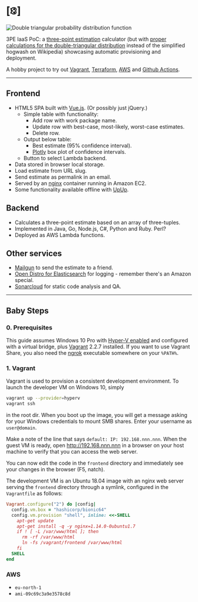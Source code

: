 # [🕄]

![Double triangular probability distribution function][dtpdf]

3PE IaaS PoC: a [three-point estimation][1] calculator (but with [proper
calculations for the double-triangular distribution][2] instead of the
simplified hogwash on Wikipedia) showcasing automatic provisioning and
deployment.

A hobby project to try out [Vagrant], [Terraform], [AWS] and
[Github Actions].

---

## Frontend

* HTML5 SPA built with [Vue.js]. (Or possibly just jQuery.)
  * Simple table with functionality:
    * Add row with work package name.
    * Update row with best-case, most-likely, worst-case estimates.
    * Delete row.
  * Output below table:
    * Best estimate (95% confidence interval).
    * [Plotly] box plot of confidence intervals.
  * Button to select Lambda backend.
* Data stored in browser local storage.
* Load estimate from URL slug.
* Send estimate as permalink in an email.
* Served by an [nginx] container running in Amazon EC2.
* Some functionality available offline with [UpUp].

## Backend

* Calculates a three-point estimate based on an array of three-tuples.
* Implemented in Java, Go, Node.js, C#, Python and Ruby. Perl?
* Deployed as AWS Lambda functions.

## Other services

* [Mailgun] to send the estimate to a friend.
* [Open Distro for Elasticsearch] for logging - remember there's an Amazon
  special.
* [Sonarcloud] for static code analysis and QA.

---

## Baby Steps

### 0. Prerequisites

This guide assumes Windows 10 Pro with [Hyper-V enabled][3] and configured with
a virtual bridge, plus [Vagrant] 2.2.7 installed. If you want to use Vagrant
Share, you also need the [ngrok] executable somewhere on your `%PATH%`.

### 1. Vagrant

Vagrant is used to provision a consistent development environment. To launch
the developer VM on Windows 10, simply

```bash
vagrant up --provider=hyperv
vagrant ssh
```

in the root dir. When you boot up the image, you will get a message asking for
your Windows credentials to mount SMB shares. Enter your username as
`user@domain`.

Make a note of the line that says `default: IP: 192.168.nnn.nnn`. When the
guest VM is ready, open <http://192.168.nnn.nnn> in a browser on your host
machine to verify that you can access the web server.

You can now edit the code in the `frontend` directory and immediately see your
changes in the browser (F5, natch).

The development VM is an Ubuntu 18.04 image with an nginx web server serving
the `frontend` directory through a symlink, configured in the `Vagrantfile` as
follows:

```ruby
Vagrant.configure("2") do |config|
  config.vm.box = "hashicorp/bionic64"
  config.vm.provision "shell", inline: <<-SHELL
    apt-get update
    apt-get install -q -y nginx=1.14.0-0ubuntu1.7
    if ! [ -L /var/www/html ]; then
      rm -rf /var/www/html
      ln -fs /vagrant/frontend /var/www/html
    fi
  SHELL
end
```

### AWS

* `eu-north-1`
* `ami-09c69c3a9e3578c8d`

[1]:https://en.wikipedia.org/wiki/Three-point_estimation
[2]:https://www.mhnederlof.nl/doubletriangular.html
[3]:https://docs.microsoft.com/en-us/virtualization/hyper-v-on-windows/quick-start/enable-hyper-v
[AWS]:https://aws.amazon.com/
[dtpdf]:http://www.mhnederlof.nl/images/doubletriangular.jpg
[Github Actions]:https://github.com/features/actions
[Mailgun]:https://mailgun.com/
[nginx]:https://nginx.com/
[ngrok]:https://ngrok.com/
[Open Distro for Elasticsearch]:https://opendistro.github.io/for-elasticsearch/
[Plotly]:https://plotly.com/javascript/box-plots/
[Sonarcloud]:https://sonarcloud.io/
[Terraform]:https://terraform.io/
[three-point estimation]:https://en.wikipedia.org/wiki/Three-point_estimation
[UpUp]:https://github.com/TalAter/UpUp
[Vagrant]:https://www.vagrantup.com/
[Vue.js]:https://vuejs.org/
